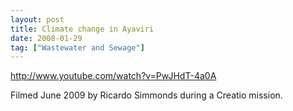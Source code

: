 ```yaml
---
layout: post
title: Climate change in Ayaviri
date: 2008-01-29
tag: ["Wastewater and Sewage"]
---
```


http://www.youtube.com/watch?v=PwJHdT-4a0A  

Filmed June 2009 by Ricardo Simmonds during a Creatio mission.